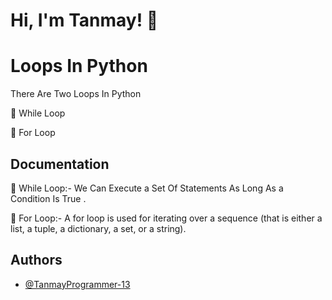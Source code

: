 
# Hi, I'm Tanmay! 👋
# Loops In Python

There Are Two Loops In Python

🔹 While Loop

🔹 For Loop
 



## Documentation

🔸 While Loop:-  We Can Execute a Set Of Statements As Long As a Condition Is True
.

🔸 For Loop:- A for loop is used for iterating over a sequence (that is either a list, a tuple, a dictionary, a set, or a string).

## Authors

- [@TanmayProgrammer-13](https://github.com/TanmayProgrammer-13)





